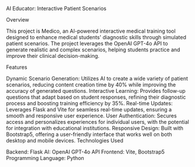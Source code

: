 AI Educator: Interactive Patient Scenarios

Overview

This project is Medico, an AI-powered interactive medical training tool designed to enhance medical students' diagnostic skills through simulated patient scenarios. The project leverages the OpenAI GPT-4o API to generate realistic and complex scenarios, helping students practice and improve their clinical decision-making.

Features

Dynamic Scenario Generation: Utilizes AI to create a wide variety of patient scenarios, reducing content creation time by 40% while improving the accuracy of generated questions.
Interactive Learning: Provides follow-up questions that adapt based on student responses, refining their diagnostic process and boosting training efficiency by 35%.
Real-time Updates: Leverages Flask and Vite for seamless real-time updates, ensuring a smooth and responsive user experience.
User Authentication: Secures access and personalizes experiences for individual users, with the potential for integration with educational institutions.
Responsive Design: Built with Bootstrap5, offering a user-friendly interface that works well on both desktop and mobile devices.
Technologies Used

Backend: Flask
AI: OpenAI GPT-4o API
Frontend: Vite, Bootstrap5
Programming Language: Python
